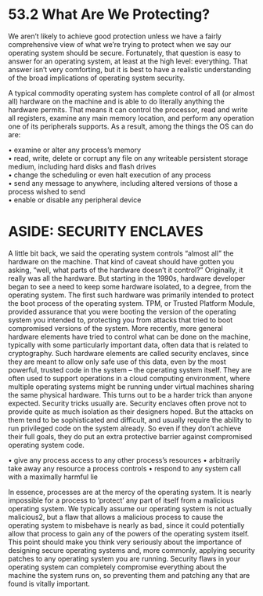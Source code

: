 # 53.2 What Are We Protecting?  

We aren’t likely to achieve good protection unless we have a fairly comprehensive view of what we’re trying to protect when we say our operating system should be secure. Fortunately, that question is easy to answer for an operating system, at least at the high level: everything. That answer isn’t very comforting, but it is best to have a realistic understanding of the broad implications of operating system security.  

A typical commodity operating system has complete control of all (or almost all) hardware on the machine and is able to do literally anything the hardware permits. That means it can control the processor, read and write all registers, examine any main memory location, and perform any operation one of its peripherals supports. As a result, among the things the OS can do are:  

• examine or alter any process’s memory   
• read, write, delete or corrupt any file on any writeable persistent storage medium, including hard disks and flash drives   
• change the scheduling or even halt execution of any process   
• send any message to anywhere, including altered versions of those a process wished to send   
• enable or disable any peripheral device  

# ASIDE: SECURITY ENCLAVES  

A little bit back, we said the operating system controls “almost all” the hardware on the machine. That kind of caveat should have gotten you asking, “well, what parts of the hardware doesn’t it control?” Originally, it really was all the hardware. But starting in the 1990s, hardware developer began to see a need to keep some hardware isolated, to a degree, from the operating system. The first such hardware was primarily intended to protect the boot process of the operating system. TPM, or Trusted Platform Module, provided assurance that you were booting the version of the operating system you intended to, protecting you from attacks that tried to boot compromised versions of the system. More recently, more general hardware elements have tried to control what can be done on the machine, typically with some particularly important data, often data that is related to cryptography. Such hardware elements are called security enclaves, since they are meant to allow only safe use of this data, even by the most powerful, trusted code in the system – the operating system itself. They are often used to support operations in a cloud computing environment, where multiple operating systems might be running under virtual machines sharing the same physical hardware. This turns out to be a harder trick than anyone expected. Security tricks usually are. Security enclaves often prove not to provide quite as much isolation as their designers hoped. But the attacks on them tend to be sophisticated and difficult, and usually require the ability to run privileged code on the system already. So even if they don’t achieve their full goals, they do put an extra protective barrier against compromised operating system code.  

• give any process access to any other process’s resources • arbitrarily take away any resource a process controls • respond to any system call with a maximally harmful lie  

In essence, processes are at the mercy of the operating system. It is nearly impossible for a process to ’protect’ any part of itself from a malicious operating system. We typically assume our operating system is not actually malicious2, but a flaw that allows a malicious process to cause the operating system to misbehave is nearly as bad, since it could potentially allow that process to gain any of the powers of the operating system itself. This point should make you think very seriously about the importance of designing secure operating systems and, more commonly, applying security patches to any operating system you are running. Security flaws in your operating system can completely compromise everything about the machine the system runs on, so preventing them and patching any that are found is vitally important.  

